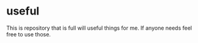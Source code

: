 # useful
This is repository that is full will useful things for me. If anyone needs feel free to use those. 
